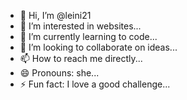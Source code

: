 - 👋 Hi, I’m @leini21
- 👀 I’m interested in websites...
- 🌱 I’m currently learning to code...
- 💞️ I’m looking to collaborate on ideas...
- 📫 How to reach me directly...
- 😄 Pronouns: she...
- ⚡ Fun fact: I love a good challenge...

<!---
leini21/leini21 is a ✨ special ✨ repository because its `README.md` (this file) appears on your GitHub profile.
You can click the Preview link to take a look at your changes.
--->
